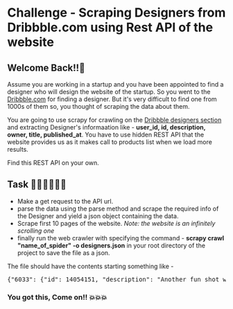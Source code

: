 # Challenge - Scraping Designers from Dribbble.com using Rest API of the website
## Welcome Back!!👋

Assume you are working in a startup and you have been appointed to find a designer who will design the website of the startup. So you went to the  <a href="https://dribbble.com/designers">Dribbble.com</a> for finding a designer. But it's very difficult to find one from 1000s of them so, you thought of scraping the data about them.

You are going to use scrapy for crawling on the <a href="https://dribbble.com/designers">Dribbble designers section</a> and extracting Designer's informaation like - **user_id,
id,
description,
owner,
title,
published_at**.
You have to use hidden REST API that the website provides us as it makes call to products list when we load more results.

Find this REST API on your own.

## Task 👨🏻‍💻👩🏻‍💻
- Make a get request to the API url.
- parse the data using the parse method and scrape the required info of the Designer and yield a json object containing the data.
- Scrape first 10 pages of the website. 
*Note: the website is an infinitely scrolling one*
- finally run the web crawler with specifying the command - **scrapy crawl "name_of_spider" -o designers.json** in your root directory of the project to save the file as a json.

The file should have the contents starting something like - 
<br>
<pre>
{"6033": {"id": 14054151, "description": "Another fun shot with illustrations from beautiful \n YEEAP! ILLUSTRAT...", "owner": {"path": "/morquastore", "avatar": "https://cdn.dribbble.com/users/5182393/avatars/mini/fee31696c303df230b25ea811866a682.png?1587395633", "name": "MorquaStore", "pro": false, "team": true}, "title": "Yeeap! Illustration...", "published": "August 20, 2020"}},
</pre>
### You got this, Come on!! 💥💥💥
##


